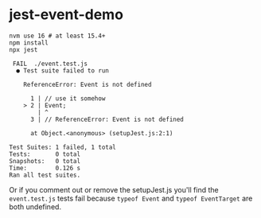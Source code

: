 # jest-event-demo

```
nvm use 16 # at least 15.4+
npm install
npx jest

 FAIL  ./event.test.js
  ● Test suite failed to run

    ReferenceError: Event is not defined

      1 | // use it somehow
    > 2 | Event;
        | ^
      3 | // ReferenceError: Event is not defined

      at Object.<anonymous> (setupJest.js:2:1)

Test Suites: 1 failed, 1 total
Tests:       0 total
Snapshots:   0 total
Time:        0.126 s
Ran all test suites.
```

Or if you comment out or remove the setupJest.js you'll find the `event.test.js` tests fail because `typeof Event` and `typeof EventTarget` are both undefined.
